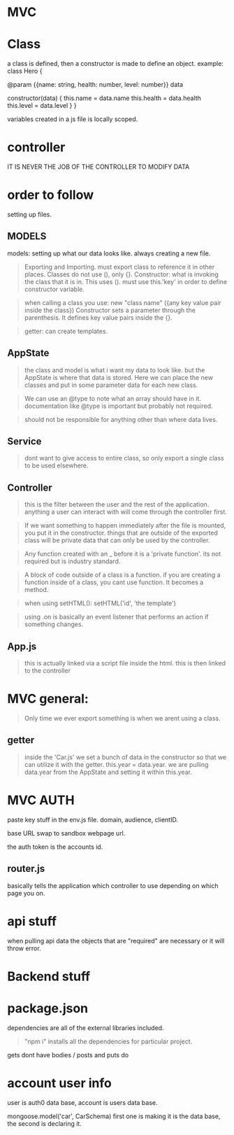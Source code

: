# MVC

# Class

a class is defined, then a constructor is made to define an object.
example:
class Hero {

@param {{name: string, health: number, level: number}} data

  constructor(data) {
    this.name = data.name
    this.health = data.health
    this.level = data.level
  }
}

variables created in a js file is locally scoped.

# controller

IT IS NEVER THE JOB OF THE CONTROLLER TO MODIFY DATA

# order to follow

setting up files.

## MODELS
models: setting up what our data looks like. always creating a new file.
> Exporting and Importing. must export class to reference it in other places.
>Classes do not use (), only {}.
>Constructor: what is invoking the class that it is in. This uses ().
must use this.'key' in order to define constructor variable.

>when calling a class you use: new "class name" ({any key value pair inside the class})
>Constructor sets a parameter through the parenthesis. It defines key value pairs inside the {}.

>getter: can create templates.

## AppState
>the class and model is what i want my data to look like. but the AppState is where that data is stored.
>Here we can place the new classes and put in some parameter data for each new class.

>We can use an @type to note what an array should have in it. documentation like @type is important but probably not required.

>should not be responsible for anything other than where data lives.
## Service
> dont want to give access to entire class, so only export a single class to be used elsewhere.

## Controller
>this is the filter between the user and the rest of the application. anything a user can interact with will come through the controller first.

> If we want something to happen immediately after the file is mounted, you put it in the constructor.
> things that are outside of the exported class will be private data that can only be used by the controller.

>Any function created with an _ before it is a 'private function'. its not required but is industry standard.

>A block of code outside of a class is a function. if you are creating a function inside of a class, you cant use function. It becomes a method.

>when using setHTML(): setHTML('id', 'the template')  

>using .on is basically an event listener that performs an action if something changes.
 

## App.js
> this is actually linked via a script file inside the html. this is then linked to the controller 

# MVC general:
>Only time we ever export something is when we arent using a class.

## getter
>inside the 'Car.js' we set a bunch of data in the constructor so that we can utilize it with the getter. this.year = data.year. we are pulling data.year from the AppState and setting it within this.year.

# MVC AUTH

paste key stuff in the env.js file. domain, audience, clientID.

base URL swap to sandbox webpage url.

the auth token is the accounts id.

## router.js

basically tells the application which controller to use depending on which page you on.

# api stuff 
 
when pulling api data the objects that are "required" are necessary or it will throw error.



#  Backend stuff

# package.json
dependencies are all of the external libraries included.

> "npm i" installs all the dependencies for particular project.
>  

gets dont have bodies / posts and puts do 


# account user info  

user is auth0 data base, account is users data base.

mongoose.model('car', CarSchema) first one is making it is the data base, the second is declaring it. 

